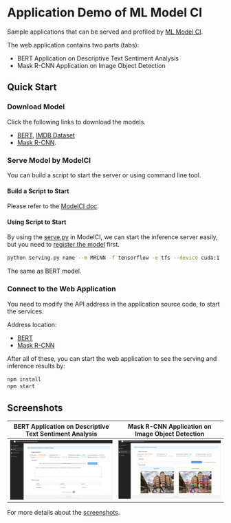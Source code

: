 # Application Demo of ML Model CI

Sample applications that can be served and profiled by [ML Model CI](https://github.com/cap-ntu/ML-Model-CI).

The web application contains two parts (tabs):

- BERT Application on Descriptive Text Sentiment Analysis
- Mask R-CNN Application on Image Object Detection

## Quick Start

### Download Model

Click the following links to download the models.

- [BERT](https://github.com/tensorflow/models/tree/master/official/nlp/bert), [IMDB Dataset](https://keras.io/api/datasets/imdb/)
- [Mask R-CNN](http://download.tensorflow.org/models/object_detection/mask_rcnn_resnet101_atrous_coco_2018_01_28.tar.gz).

### Serve Model by ModelCI

You can build a script to start the server or using command line tool.

#### Build a Script to Start

Please refer to the [ModelCI doc](https://github.com/cap-ntu/ML-Model-CI#retrieve-model-and-deploy). 

#### Using Script to Start

By using the [serve.py](https://github.com/cap-ntu/ML-Model-CI/blob/master/modelci/hub/deployer/serving.py) in ModelCI, we can start the inference server easily, but you need to [register the model](https://github.com/cap-ntu/ML-Model-CI#register-a-saved-model) first.  

```bash
python serving.py name --m MRCNN -f tensorflow -e tfs --device cuda:1
```
The same as BERT model. 

### Connect to the Web Application

You need to modify the API address in the application source code, to start the services.

Address location:

- [BERT](https://github.com/tensorflow/models/tree/master/official/nlp/bert)
- [Mask R-CNN](https://github.com/cap-ntu/mlmodelci_mm_demo/blob/master/src/pages/MRCNN/index.tsx)

After all of these, you can start the web application to see the serving and inference results by:

```bash
npm install
npm start
```

## Screenshots

|BERT Application on Descriptive Text Sentiment Analysis|Mask R-CNN Application on Image Object Detection|
|:--:|:--:|
|![](./screenshots/bert.png)|![](./screenshots/mrcnn.png)|

For more details about the [screenshots](./screenshots).




